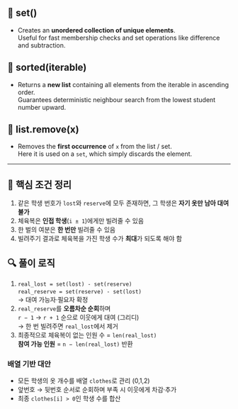 ## 🔹 set()
- Creates an **unordered collection of unique elements**.  
  Useful for fast membership checks and set operations like difference and subtraction.

## 🔹 sorted(iterable)
- Returns a **new list** containing all elements from the iterable in ascending order.  
  Guarantees deterministic neighbour search from the lowest student number upward.

## 🔹 list.remove(x)
- Removes the **first occurrence** of `x` from the list / set.  
  Here it is used on a `set`, which simply discards the element.

---

## 📌 핵심 조건 정리
1. 같은 학생 번호가 `lost`와 `reserve`에 모두 존재하면, 그 학생은 **자기 옷만 남아 대여 불가**  
2. 체육복은 **인접 학생**(`i ± 1`)에게만 빌려줄 수 있음  
3. 한 벌의 여분은 **한 번만** 빌려줄 수 있음  
4. 빌려주기 결과로 체육복을 가진 학생 수가 **최대**가 되도록 해야 함  

## 🔍 풀이 로직
1. `real_lost = set(lost) - set(reserve)`  
   `real_reserve = set(reserve) - set(lost)`  
   → 대여 가능자·필요자 확정
2. `real_reserve`를 **오름차순 순회**하며  
   `r − 1` → `r + 1` 순으로 이웃에게 대여 (그리디)  
   → 한 번 빌려주면 `real_lost`에서 제거
3. 최종적으로 체육복이 없는 인원 수 = `len(real_lost)`  
   **참여 가능 인원** = `n − len(real_lost)` 반환

### 배열 기반 대안
- 모든 학생의 옷 개수를 배열 `clothes`로 관리 (0,1,2)  
- 앞번호 → 뒷번호 순서로 순회하며 부족 시 이웃에게 차감·추가  
- 최종 `clothes[i] > 0`인 학생 수를 합산
